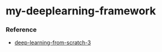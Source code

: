 # my-deeplearning-framework

### Reference
- [deep-learning-from-scratch-3](https://github.com/WegraLee/deep-learning-from-scratch-3)